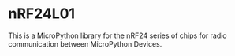 # nRF24L01
This is a MicroPython library for the nRF24 series of chips for radio communication between MicroPython Devices.

